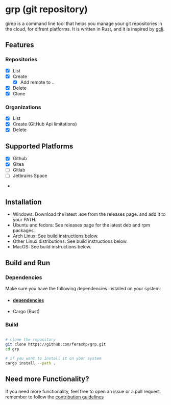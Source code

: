 # grp (git repository)

girep is a command line tool that helps you manage your git repositories in the cloud, for difrent platforms. 
It is written in Rust, and it is inspired by [gcli](https://github.com/herrhotzenplotz/gcli).

## Features

### Repositories
- [x] List   
- [x] Create
  - [x] Add remote to .. 
- [x] Delete
- [x] Clone

### Organizations
- [x] List
- [x] Create (GitHub Api limitations)
- [x] Delete

## Supported Platforms

- [x] Github
- [x] Gitea
- [ ] Gitlab
- [ ] Jetbrains Space
- 

## Installation

- Windows: Download the latest .exe from the releases page. and add it to your PATH.
- Ubuntu and fedora: See releases page for the latest deb and rpm packages.
- Arch Linux: See build instructions below.
- Other Linux distributions: See build instructions below.
- MacOS: See build instructions below.


## Build and Run

### Dependencies

Make sure you have the following dependencies installed on your system:

- #### [dependencies](dependencies.md)
- Cargo (Rust)

### Build
```bash

# clone the repository
git clone https://github.com/feraxhp/grp.git
cd grp

# if you want to install it on your system
cargo install --path .
```

## Need more Functionality?

If you need more functionality, feel free to open an issue or a pull request.
remember to follow the [contribution guidelines](CONTRIBUTING.md)
